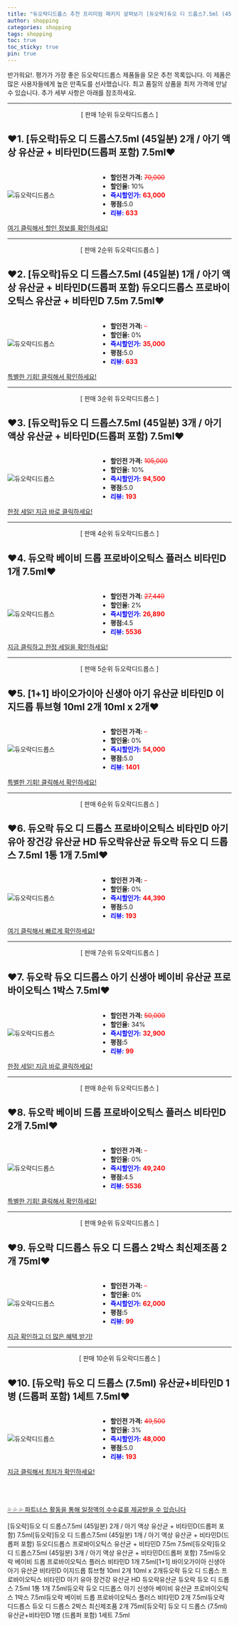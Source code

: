 ```yaml
---
title: "듀오락디드롭스 추천 프리미엄 패키지 살펴보기 [듀오락]듀오 디 드롭스7.5ml (45일분) 2개"
author: shopping
categories: shopping
tags: shopping
toc: true
toc_sticky: true
pin: true
---
```

반가워요!. 평가가 가장 좋은 듀오락디드롭스 제품들을 모은 추천 목록입니다. 이 제품은 많은 사용자들에게 높은 만족도를 선사했습니다. 최고 품질의 상품을 최저 가격에 만날 수 있습니다. 추가 세부 사항은 아래를 참조하세요.

---
<p class="toplist" style="margin: 0 auto; display: block; width: fit-content;">[ 판매 1순위 듀오락디드롭스 ]</p>

<h2><strong>❤️1. [듀오락]듀오 디 드롭스7.5ml (45일분) 2개 / 아기 액상 유산균 + 비타민D(드롭퍼 포함) 7.5ml❤️</strong></h2>

<div style="display: flex; align-items: center;">
    <div style="flex: 0.4;">
        <img src="https://thumbnail7.coupangcdn.com/thumbnails/remote/230x230ex/image/vendor_inventory/035a/5c0bd417c395602e33677233c7e6e0ee9bcc27240ca89ad92bd5a7e116f2.jpg" alt="듀오락디드롭스" style="max-width: 100%;">
    </div>
    <div style="flex: 0.6; margin-left: 10px;">
        <ul>
            <li><strong>할인전 가격:</strong> <del style="color: red;">70,000</del></li>
            <li><strong>할인율:</strong> 10%</li>
            <li><span style='color:blue'><strong>즉시할인가:</strong></span> <span style='color:red'><strong>63,000</strong></span></li>
            <li><strong>평점:</strong>5.0</li>
            <li><span style='color:blue'><strong>리뷰:</strong></span> <span style='color:red'><strong>633</strong></span></li>
        </ul>
    </div>
</div>
<div class="center">
    <a href="https://selin100587.github.io?lptag=AF9450613&subid=githubio&pageKey=7951914489&traceid=V0-153&itemId=22698431261&vendorItemId=77557005426" class="myButton">
        여기 클릭해서 할인 정보를 확인하세요!
    </a>
</div>


---
<p class="toplist" style="margin: 0 auto; display: block; width: fit-content;">[ 판매 2순위 듀오락디드롭스 ]</p>

<h2><strong>❤️2. [듀오락]듀오 디 드롭스7.5ml (45일분) 1개 / 아기 액상 유산균 + 비타민D(드롭퍼 포함) 듀오디드롭스 프로바이오틱스 유산균 + 비타민D 7.5m 7.5ml❤️</strong></h2>

<div style="display: flex; align-items: center;">
    <div style="flex: 0.4;">
        <img src="https://thumbnail7.coupangcdn.com/thumbnails/remote/230x230ex/image/vendor_inventory/035a/5c0bd417c395602e33677233c7e6e0ee9bcc27240ca89ad92bd5a7e116f2.jpg" alt="듀오락디드롭스" style="max-width: 100%;">
    </div>
    <div style="flex: 0.6; margin-left: 10px;">
        <ul>
            <li><strong>할인전 가격:</strong> <del style="color: red;">-</del></li>
            <li><strong>할인율:</strong> 0%</li>
            <li><span style='color:blue'><strong>즉시할인가:</strong></span> <span style='color:red'><strong>35,000</strong></span></li>
            <li><strong>평점:</strong>5.0</li>
            <li><span style='color:blue'><strong>리뷰:</strong></span> <span style='color:red'><strong>633</strong></span></li>
        </ul>
    </div>
</div>
<div class="center">
    <a href="https://selin100587.github.io?lptag=AF9450613&subid=githubio&pageKey=7951914489&traceid=V0-153&itemId=21950373858&vendorItemId=77556922347" class="myButton">
        특별한 기회! 클릭해서 확인하세요!
    </a>
</div>


---
<p class="toplist" style="margin: 0 auto; display: block; width: fit-content;">[ 판매 3순위 듀오락디드롭스 ]</p>

<h2><strong>❤️3. [듀오락]듀오 디 드롭스7.5ml (45일분) 3개 / 아기 액상 유산균 + 비타민D(드롭퍼 포함) 7.5ml❤️</strong></h2>

<div style="display: flex; align-items: center;">
    <div style="flex: 0.4;">
        <img src="https://thumbnail7.coupangcdn.com/thumbnails/remote/230x230ex/image/vendor_inventory/0327/7001f9eaa890a50d2942ecaea040a20b1fc76ea07faaf6c266adbf8d732f.jpg" alt="듀오락디드롭스" style="max-width: 100%;">
    </div>
    <div style="flex: 0.6; margin-left: 10px;">
        <ul>
            <li><strong>할인전 가격:</strong> <del style="color: red;">105,000</del></li>
            <li><strong>할인율:</strong> 10%</li>
            <li><span style='color:blue'><strong>즉시할인가:</strong></span> <span style='color:red'><strong>94,500</strong></span></li>
            <li><strong>평점:</strong>5.0</li>
            <li><span style='color:blue'><strong>리뷰:</strong></span> <span style='color:red'><strong>193</strong></span></li>
        </ul>
    </div>
</div>
<div class="center">
    <a href="https://selin100587.github.io?lptag=AF9450613&subid=githubio&pageKey=8164281304&traceid=V0-153&itemId=20514622558&vendorItemId=82639017186" class="myButton">
        한정 세일! 지금 바로 클릭하세요!
    </a>
</div>


---
<p class="toplist" style="margin: 0 auto; display: block; width: fit-content;">[ 판매 4순위 듀오락디드롭스 ]</p>

<h2><strong>❤️4. 듀오락 베이비 드롭 프로바이오틱스 플러스 비타민D 1개 7.5ml❤️</strong></h2>

<div style="display: flex; align-items: center;">
    <div style="flex: 0.4;">
        <img src="https://thumbnail7.coupangcdn.com/thumbnails/remote/230x230ex/image/retail/images/945673937009128-f5bd449c-1614-4950-9fe2-d26bf185a306.JPG" alt="듀오락디드롭스" style="max-width: 100%;">
    </div>
    <div style="flex: 0.6; margin-left: 10px;">
        <ul>
            <li><strong>할인전 가격:</strong> <del style="color: red;">27,440</del></li>
            <li><strong>할인율:</strong> 2%</li>
            <li><span style='color:blue'><strong>즉시할인가:</strong></span> <span style='color:red'><strong>26,890</strong></span></li>
            <li><strong>평점:</strong>4.5</li>
            <li><span style='color:blue'><strong>리뷰:</strong></span> <span style='color:red'><strong>5536</strong></span></li>
        </ul>
    </div>
</div>
<div class="center">
    <a href="https://selin100587.github.io?lptag=AF9450613&subid=githubio&pageKey=5931740685&traceid=V0-153&itemId=10542055291&vendorItemId=77823553795" class="myButton">
        지금 클릭하고 한정 세일을 확인하세요!
    </a>
</div>


---
<p class="toplist" style="margin: 0 auto; display: block; width: fit-content;">[ 판매 5순위 듀오락디드롭스 ]</p>

<h2><strong>❤️5. [1+1] 바이오가이아 신생아 아기 유산균 비타민D 이지드롭 튜브형 10ml 2개 10ml x 2개❤️</strong></h2>

<div style="display: flex; align-items: center;">
    <div style="flex: 0.4;">
        <img src="https://thumbnail7.coupangcdn.com/thumbnails/remote/230x230ex/image/vendor_inventory/e26f/f946a2cd18a54f684749ec57085e0536946142def85f7190634f0a2b059d.jpg" alt="듀오락디드롭스" style="max-width: 100%;">
    </div>
    <div style="flex: 0.6; margin-left: 10px;">
        <ul>
            <li><strong>할인전 가격:</strong> <del style="color: red;">-</del></li>
            <li><strong>할인율:</strong> 0%</li>
            <li><span style='color:blue'><strong>즉시할인가:</strong></span> <span style='color:red'><strong>54,000</strong></span></li>
            <li><strong>평점:</strong>5.0</li>
            <li><span style='color:blue'><strong>리뷰:</strong></span> <span style='color:red'><strong>1401</strong></span></li>
        </ul>
    </div>
</div>
<div class="center">
    <a href="https://selin100587.github.io?lptag=AF9450613&subid=githubio&pageKey=7268615842&traceid=V0-153&itemId=23256009866&vendorItemId=90288398115" class="myButton">
        특별한 기회! 클릭해서 확인하세요!
    </a>
</div>


---
<p class="toplist" style="margin: 0 auto; display: block; width: fit-content;">[ 판매 6순위 듀오락디드롭스 ]</p>

<h2><strong>❤️6. 듀오락 듀오 디 드롭스 프로바이오틱스 비타민D 아기 유아 장건강 유산균 HD 듀오락유산균 듀오락 듀오 디 드롭스 7.5ml  1통 1개 7.5ml❤️</strong></h2>

<div style="display: flex; align-items: center;">
    <div style="flex: 0.4;">
        <img src="https://thumbnail6.coupangcdn.com/thumbnails/remote/230x230ex/image/vendor_inventory/c2d8/3f9d1655f4f97e72c1115f7e64417a4e9d2b47901f0068aaecbf5468eecf.png" alt="듀오락디드롭스" style="max-width: 100%;">
    </div>
    <div style="flex: 0.6; margin-left: 10px;">
        <ul>
            <li><strong>할인전 가격:</strong> <del style="color: red;">-</del></li>
            <li><strong>할인율:</strong> 0%</li>
            <li><span style='color:blue'><strong>즉시할인가:</strong></span> <span style='color:red'><strong>44,390</strong></span></li>
            <li><strong>평점:</strong>5.0</li>
            <li><span style='color:blue'><strong>리뷰:</strong></span> <span style='color:red'><strong>193</strong></span></li>
        </ul>
    </div>
</div>
<div class="center">
    <a href="https://selin100587.github.io?lptag=AF9450613&subid=githubio&pageKey=8164281304&traceid=V0-153&itemId=16180502127&vendorItemId=86693278748" class="myButton">
        여기 클릭해서 빠르게 확인하세요!
    </a>
</div>


---
<p class="toplist" style="margin: 0 auto; display: block; width: fit-content;">[ 판매 7순위 듀오락디드롭스 ]</p>

<h2><strong>❤️7. 듀오락 듀오 디드롭스 아기 신생아 베이비 유산균 프로바이오틱스 1박스 7.5ml❤️</strong></h2>

<div style="display: flex; align-items: center;">
    <div style="flex: 0.4;">
        <img src="https://thumbnail7.coupangcdn.com/thumbnails/remote/230x230ex/image/vendor_inventory/9bed/b9abc71dda4517fe513307f22df028b7e7c7d378c6e30706d23fee93c5b0.png" alt="듀오락디드롭스" style="max-width: 100%;">
    </div>
    <div style="flex: 0.6; margin-left: 10px;">
        <ul>
            <li><strong>할인전 가격:</strong> <del style="color: red;">50,000</del></li>
            <li><strong>할인율:</strong> 34%</li>
            <li><span style='color:blue'><strong>즉시할인가:</strong></span> <span style='color:red'><strong>32,900</strong></span></li>
            <li><strong>평점:</strong>5</li>
            <li><span style='color:blue'><strong>리뷰:</strong></span> <span style='color:red'><strong>99</strong></span></li>
        </ul>
    </div>
</div>
<div class="center">
    <a href="https://selin100587.github.io?lptag=AF9450613&subid=githubio&pageKey=8250448579&traceid=V0-153&itemId=23751624489&vendorItemId=90776119752" class="myButton">
        한정 세일! 지금 바로 클릭하세요!
    </a>
</div>


---
<p class="toplist" style="margin: 0 auto; display: block; width: fit-content;">[ 판매 8순위 듀오락디드롭스 ]</p>

<h2><strong>❤️8. 듀오락 베이비 드롭 프로바이오틱스 플러스 비타민D 2개 7.5ml❤️</strong></h2>

<div style="display: flex; align-items: center;">
    <div style="flex: 0.4;">
        <img src="https://thumbnail6.coupangcdn.com/thumbnails/remote/230x230ex/image/retail/images/b6513232-8044-4543-b0f8-723e9beb0c2e1934804544704491331.png" alt="듀오락디드롭스" style="max-width: 100%;">
    </div>
    <div style="flex: 0.6; margin-left: 10px;">
        <ul>
            <li><strong>할인전 가격:</strong> <del style="color: red;">-</del></li>
            <li><strong>할인율:</strong> 0%</li>
            <li><span style='color:blue'><strong>즉시할인가:</strong></span> <span style='color:red'><strong>49,240</strong></span></li>
            <li><strong>평점:</strong>4.5</li>
            <li><span style='color:blue'><strong>리뷰:</strong></span> <span style='color:red'><strong>5536</strong></span></li>
        </ul>
    </div>
</div>
<div class="center">
    <a href="https://selin100587.github.io?lptag=AF9450613&subid=githubio&pageKey=5931740685&traceid=V0-153&itemId=23391733882&vendorItemId=90419481816" class="myButton">
        특별한 기회! 클릭해서 확인하세요!
    </a>
</div>


---
<p class="toplist" style="margin: 0 auto; display: block; width: fit-content;">[ 판매 9순위 듀오락디드롭스 ]</p>

<h2><strong>❤️9. 듀오락 디드롭스 듀오 디 드롭스 2박스 최신제조품 2개 75ml❤️</strong></h2>

<div style="display: flex; align-items: center;">
    <div style="flex: 0.4;">
        <img src="https://thumbnail9.coupangcdn.com/thumbnails/remote/230x230ex/image/vendor_inventory/2c0f/ee7b90b352fd15fefed4035f2fc2ed8856624841cbe4296d1fa685ab63cc.png" alt="듀오락디드롭스" style="max-width: 100%;">
    </div>
    <div style="flex: 0.6; margin-left: 10px;">
        <ul>
            <li><strong>할인전 가격:</strong> <del style="color: red;">-</del></li>
            <li><strong>할인율:</strong> 0%</li>
            <li><span style='color:blue'><strong>즉시할인가:</strong></span> <span style='color:red'><strong>62,000</strong></span></li>
            <li><strong>평점:</strong>5</li>
            <li><span style='color:blue'><strong>리뷰:</strong></span> <span style='color:red'><strong>99</strong></span></li>
        </ul>
    </div>
</div>
<div class="center">
    <a href="https://selin100587.github.io?lptag=AF9450613&subid=githubio&pageKey=8219871769&traceid=V0-153&itemId=23623282228&vendorItemId=90737162302" class="myButton">
        지금 확인하고 더 많은 혜택 받기!
    </a>
</div>


---
<p class="toplist" style="margin: 0 auto; display: block; width: fit-content;">[ 판매 10순위 듀오락디드롭스 ]</p>

<h2><strong>❤️10. [듀오락] 듀오 디 드롭스 (7.5ml) 유산균+비타민D 1병 (드롭퍼 포함) 1세트 7.5ml❤️</strong></h2>

<div style="display: flex; align-items: center;">
    <div style="flex: 0.4;">
        <img src="https://thumbnail10.coupangcdn.com/thumbnails/remote/230x230ex/image/vendor_inventory/c187/eb5fe00686685436faa7bcddfacdeb2cad630b4ca2aea1b590353ccc3392.jpeg" alt="듀오락디드롭스" style="max-width: 100%;">
    </div>
    <div style="flex: 0.6; margin-left: 10px;">
        <ul>
            <li><strong>할인전 가격:</strong> <del style="color: red;">49,500</del></li>
            <li><strong>할인율:</strong> 3%</li>
            <li><span style='color:blue'><strong>즉시할인가:</strong></span> <span style='color:red'><strong>48,000</strong></span></li>
            <li><strong>평점:</strong>5.0</li>
            <li><span style='color:blue'><strong>리뷰:</strong></span> <span style='color:red'><strong>193</strong></span></li>
        </ul>
    </div>
</div>
<div class="center">
    <a href="https://selin100587.github.io?lptag=AF9450613&subid=githubio&pageKey=8164281304&traceid=V0-153&itemId=10320582714&vendorItemId=89834114453" class="myButton">
        지금 클릭해서 최저가 확인하세요!
    </a>
</div>

<br><br><br>[💦 💦 💦 파트너스 활동을 통해 일정액의 수수료를 제공받을 수 있습니다](https://link.coupang.com/a/bcpT2c)<br><br>[듀오락]듀오 디 드롭스7.5ml (45일분) 2개 / 아기 액상 유산균 + 비타민D(드롭퍼 포함) 7.5ml[듀오락]듀오 디 드롭스7.5ml (45일분) 1개 / 아기 액상 유산균 + 비타민D(드롭퍼 포함) 듀오디드롭스 프로바이오틱스 유산균 + 비타민D 7.5m 7.5ml[듀오락]듀오 디 드롭스7.5ml (45일분) 3개 / 아기 액상 유산균 + 비타민D(드롭퍼 포함) 7.5ml듀오락 베이비 드롭 프로바이오틱스 플러스 비타민D 1개 7.5ml[1+1] 바이오가이아 신생아 아기 유산균 비타민D 이지드롭 튜브형 10ml 2개 10ml x 2개듀오락 듀오 디 드롭스 프로바이오틱스 비타민D 아기 유아 장건강 유산균 HD 듀오락유산균 듀오락 듀오 디 드롭스 7.5ml  1통 1개 7.5ml듀오락 듀오 디드롭스 아기 신생아 베이비 유산균 프로바이오틱스 1박스 7.5ml듀오락 베이비 드롭 프로바이오틱스 플러스 비타민D 2개 7.5ml듀오락 디드롭스 듀오 디 드롭스 2박스 최신제조품 2개 75ml[듀오락] 듀오 디 드롭스 (7.5ml) 유산균+비타민D 1병 (드롭퍼 포함) 1세트 7.5ml